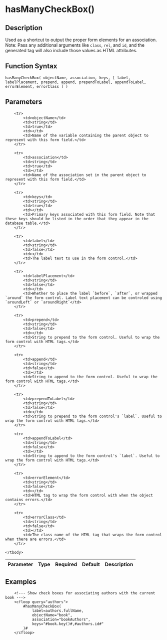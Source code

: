 # hasManyCheckBox()

## Description
Used as a shortcut to output the proper form elements for an association. Note: Pass any additional arguments like `class`, `rel`, and `id`, and the generated tag will also include those values as HTML attributes.

## Function Syntax
	hasManyCheckBox( objectName, association, keys, [ label, labelPlacement, prepend, append, prependToLabel, appendToLabel, errorElement, errorClass ] )


## Parameters
<table>
	<thead>
		<tr>
			<th>Parameter</th>
			<th>Type</th>
			<th>Required</th>
			<th>Default</th>
			<th>Description</th>
		</tr>
	</thead>
	<tbody>
		
		<tr>
			<td>objectName</td>
			<td>string</td>
			<td>true</td>
			<td></td>
			<td>Name of the variable containing the parent object to represent with this form field.</td>
		</tr>
		
		<tr>
			<td>association</td>
			<td>string</td>
			<td>true</td>
			<td></td>
			<td>Name of the association set in the parent object to represent with this form field.</td>
		</tr>
		
		<tr>
			<td>keys</td>
			<td>string</td>
			<td>true</td>
			<td></td>
			<td>Primary keys associated with this form field. Note that these keys should be listed in the order that they appear in the database table.</td>
		</tr>
		
		<tr>
			<td>label</td>
			<td>string</td>
			<td>false</td>
			<td></td>
			<td>The label text to use in the form control.</td>
		</tr>
		
		<tr>
			<td>labelPlacement</td>
			<td>string</td>
			<td>false</td>
			<td></td>
			<td>Whether to place the label `before`, `after`, or wrapped `around` the form control. Label text placement can be controled using `aroundLeft` or `aroundRight`</td>
		</tr>
		
		<tr>
			<td>prepend</td>
			<td>string</td>
			<td>false</td>
			<td></td>
			<td>String to prepend to the form control. Useful to wrap the form control with HTML tags.</td>
		</tr>
		
		<tr>
			<td>append</td>
			<td>string</td>
			<td>false</td>
			<td></td>
			<td>String to append to the form control. Useful to wrap the form control with HTML tags.</td>
		</tr>
		
		<tr>
			<td>prependToLabel</td>
			<td>string</td>
			<td>false</td>
			<td></td>
			<td>String to prepend to the form control's `label`. Useful to wrap the form control with HTML tags.</td>
		</tr>
		
		<tr>
			<td>appendToLabel</td>
			<td>string</td>
			<td>false</td>
			<td></td>
			<td>String to append to the form control's `label`. Useful to wrap the form control with HTML tags.</td>
		</tr>
		
		<tr>
			<td>errorElement</td>
			<td>string</td>
			<td>false</td>
			<td></td>
			<td>HTML tag to wrap the form control with when the object contains errors.</td>
		</tr>
		
		<tr>
			<td>errorClass</td>
			<td>string</td>
			<td>false</td>
			<td></td>
			<td>The class name of the HTML tag that wraps the form control when there are errors.</td>
		</tr>
		
	</tbody>
</table>


## Examples
	
		<!--- Show check boxes for associating authors with the current book --->
		<cfloop query="authors">
			#hasManyCheckBox(
				label=authors.fullName,
				objectName="book",
				association="bookAuthors",
				keys="#book.key()#,#authors.id#"
			)#
		</cfloop>
